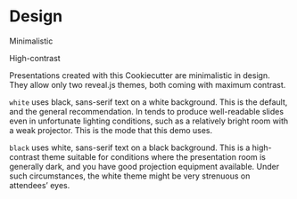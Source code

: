 # Design

Minimalistic

High-contrast

<!-- Note -->
Presentations created with this Cookiecutter are minimalistic in
design. They allow only two reveal.js themes, both coming with maximum
contrast.

`white` uses black, sans-serif text on a white background. This is the
default, and the general recommendation. In tends to produce
well-readable slides even in unfortunate lighting conditions, such as
a relatively bright room with a weak projector. This is the mode that
this demo uses.

`black` uses white, sans-serif text on a black background. This is a
high-contrast theme suitable for conditions where the presentation
room is generally dark, and you have good projection equipment
available. Under such circumstances, the white theme might be very
strenuous on attendees’ eyes.
